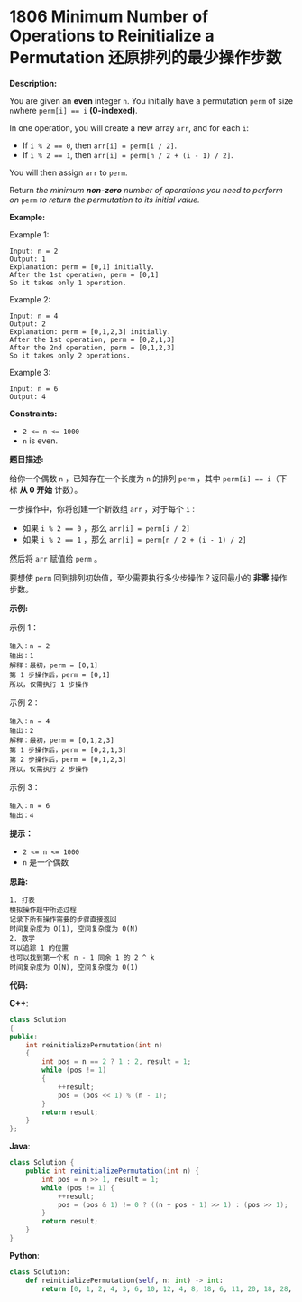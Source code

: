 # 1806 Minimum Number of Operations to Reinitialize a Permutation 还原排列的最少操作步数

__Description:__

You are given an __even__ integer `n`​​​​​​. You initially have a permutation `perm` of size `n`​​ where `perm[i] == i`​ __(0-indexed)__​​​​.

In one operation, you will create a new array `arr`, and for each `i`:

- If `i % 2 == 0`, then `arr[i] = perm[i / 2]`.
- If `i % 2 == 1`, then `arr[i] = perm[n / 2 + (i - 1) / 2]`.

You will then assign `arr`​​​​ to `perm`.

Return _the minimum __non-zero__ number of operations you need to perform on_ `perm` _to return the permutation to its initial value._

__Example:__

Example 1:

```text
Input: n = 2
Output: 1
Explanation: perm = [0,1] initially.
After the 1st operation, perm = [0,1]
So it takes only 1 operation.
```

Example 2:

```text
Input: n = 4
Output: 2
Explanation: perm = [0,1,2,3] initially.
After the 1st operation, perm = [0,2,1,3]
After the 2nd operation, perm = [0,1,2,3]
So it takes only 2 operations.
```

Example 3:

```text
Input: n = 6
Output: 4
```

__Constraints:__

- `2 <= n <= 1000`
- `n`​​​​​​ is even.

__题目描述:__

给你一个偶数 `n`​​​​​​ ，已知存在一个长度为 `n` 的排列 `perm` ，其中 `perm[i] == i`​（下标 __从 0 开始__ 计数）。

一步操作中，你将创建一个新数组 `arr` ，对于每个 `i` :

- 如果 `i % 2 == 0` ，那么 `arr[i] = perm[i / 2]`
- 如果 `i % 2 == 1` ，那么 `arr[i] = perm[n / 2 + (i - 1) / 2]`

然后将 `arr`​​ 赋值​​给 `perm` 。

要想使 `perm` 回到排列初始值，至少需要执行多少步操作？返回最小的 __非零__ 操作步数。

__示例:__

示例 1：

```text
输入：n = 2
输出：1
解释：最初，perm = [0,1]
第 1 步操作后，perm = [0,1]
所以，仅需执行 1 步操作
```

示例 2：

```text
输入：n = 4
输出：2
解释：最初，perm = [0,1,2,3]
第 1 步操作后，perm = [0,2,1,3]
第 2 步操作后，perm = [0,1,2,3]
所以，仅需执行 2 步操作
```

示例 3：

```text
输入：n = 6
输出：4
```

__提示：__

- `2 <= n <= 1000`
- `n`​​​​​​ 是一个偶数

__思路:__

```text
1. 打表
模拟操作题中所述过程
记录下所有操作需要的步骤直接返回
时间复杂度为 O(1), 空间复杂度为 O(N)
2. 数学
可以追踪 1 的位置
也可以找到第一个和 n - 1 同余 1 的 2 ^ k
时间复杂度为 O(N), 空间复杂度为 O(1)
```

__代码:__

__C++__:

```C++
class Solution 
{
public:
    int reinitializePermutation(int n) 
    {
        int pos = n == 2 ? 1 : 2, result = 1;
        while (pos != 1)
        {
            ++result;
            pos = (pos << 1) % (n - 1);
        }
        return result;
    }
};
```

__Java__:

```Java
class Solution {
    public int reinitializePermutation(int n) {
        int pos = n >> 1, result = 1;
        while (pos != 1) {
            ++result;
            pos = (pos & 1) != 0 ? ((n + pos - 1) >> 1) : (pos >> 1);
        }
        return result;
    }
}
```

__Python__:

```Python
class Solution:
    def reinitializePermutation(self, n: int) -> int:
        return [0, 1, 2, 4, 3, 6, 10, 12, 4, 8, 18, 6, 11, 20, 18, 28, 5, 10, 12, 36, 12, 20, 14, 12, 23, 21, 8, 52, 20, 18, 58, 60, 6, 12, 66, 22, 35, 9, 20, 30, 39, 54, 82, 8, 28, 11, 12, 10, 36, 48, 30, 100, 51, 12, 106, 36, 36, 28, 44, 12, 24, 110, 20, 100, 7, 14, 130, 18, 36, 68, 138, 46, 60, 28, 42, 148, 15, 24, 20, 52, 52, 33, 162, 20, 83, 156, 18, 172, 60, 58, 178, 180, 60, 36, 40, 18, 95, 96, 12, 196, 99, 66, 84, 20, 66, 90, 210, 70, 28, 15, 18, 24, 37, 60, 226, 76, 30, 29, 92, 78, 119, 24, 162, 84, 36, 82, 50, 110, 8, 16, 36, 84, 131, 52, 22, 268, 135, 12, 20, 92, 30, 70, 94, 36, 60, 136, 48, 292, 116, 90, 132, 42, 100, 60, 102, 102, 155, 156, 12, 316, 140, 106, 72, 60, 36, 69, 30, 36, 132, 21, 28, 10, 147, 44, 346, 348, 36, 88, 140, 24, 179, 342, 110, 36, 183, 60, 156, 372, 100, 84, 378, 14, 191, 60, 42, 388, 88, 130, 156, 44, 18, 200, 60, 108, 180, 204, 68, 174, 164, 138, 418, 420, 138, 40, 60, 60, 43, 72, 28, 198, 73, 42, 442, 44, 148, 224, 20, 30, 12, 76, 72, 460, 231, 20, 466, 66, 52, 70, 180, 156, 239, 36, 66, 48, 243, 162, 490, 56, 60, 105, 166, 166, 251, 100, 156, 508, 9, 18, 204, 230, 172, 260, 522, 60, 40, 253, 174, 60, 212, 178, 210, 540, 180, 36, 546, 60, 252, 39, 36, 556, 84, 40, 562, 28, 54, 284, 114, 190, 220, 144, 96, 246, 260, 12, 586, 90, 196, 148, 24, 198, 299, 25, 66, 220, 303, 84, 276, 612, 20, 154, 618, 198, 33, 500, 90, 72, 45, 210, 28, 84, 210, 64, 214, 28, 323, 290, 30, 652, 260, 18, 658, 660, 24, 36, 308, 74, 60, 48, 180, 676, 48, 226, 22, 68, 76, 156, 230, 30, 276, 40, 58, 700, 36, 92, 300, 708, 78, 55, 60, 238, 359, 51, 24, 140, 121, 486, 56, 244, 84, 330, 246, 36, 371, 148, 246, 318, 375, 50, 60, 756, 110, 380, 36, 24, 348, 384, 16, 772, 20, 36, 180, 70, 252, 52, 786, 262, 84, 60, 52, 796, 184, 66, 90, 132, 268, 404, 270, 270, 324, 126, 12, 820, 411, 20, 826, 828, 92, 168, 332, 90, 419, 812, 70, 156, 330, 94, 396, 852, 36, 428, 858, 60, 431, 172, 136, 390, 132, 48, 300, 876, 292, 55, 882, 116, 443, 21, 270, 414, 356, 132, 140, 104, 42, 180, 906, 300, 91, 410, 60, 390, 153, 102, 420, 180, 102, 464, 126, 310, 40, 117, 156, 940, 220, 36, 946, 36, 316, 68, 380, 140, 204, 155, 318, 96, 483, 72, 194, 138, 60, 488, 110, 36, 491, 196, 138, 154, 495, 30, 396, 332, 36][n >> 1]
```
